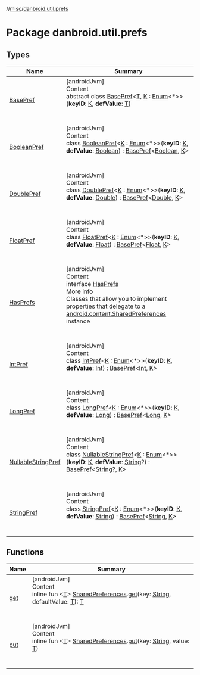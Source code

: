 //[misc](../index.md)/[danbroid.util.prefs](index.md)



# Package danbroid.util.prefs  


## Types  
  
|  Name|  Summary| 
|---|---|
| <a name="danbroid.util.prefs/BasePref///PointingToDeclaration/"></a>[BasePref](-base-pref/index.md)| <a name="danbroid.util.prefs/BasePref///PointingToDeclaration/"></a>[androidJvm]  <br>Content  <br>abstract class [BasePref](-base-pref/index.md)<[T](-base-pref/index.md), [K](-base-pref/index.md) : [Enum](https://kotlinlang.org/api/latest/jvm/stdlib/kotlin/-enum/index.html)<*>>(**keyID**: [K](-base-pref/index.md), **defValue**: [T](-base-pref/index.md))  <br><br><br>
| <a name="danbroid.util.prefs/BooleanPref///PointingToDeclaration/"></a>[BooleanPref](-boolean-pref/index.md)| <a name="danbroid.util.prefs/BooleanPref///PointingToDeclaration/"></a>[androidJvm]  <br>Content  <br>class [BooleanPref](-boolean-pref/index.md)<[K](-boolean-pref/index.md) : [Enum](https://kotlinlang.org/api/latest/jvm/stdlib/kotlin/-enum/index.html)<*>>(**keyID**: [K](-boolean-pref/index.md), **defValue**: [Boolean](https://kotlinlang.org/api/latest/jvm/stdlib/kotlin/-boolean/index.html)) : [BasePref](-base-pref/index.md)<[Boolean](https://kotlinlang.org/api/latest/jvm/stdlib/kotlin/-boolean/index.html), [K](-boolean-pref/index.md)>   <br><br><br>
| <a name="danbroid.util.prefs/DoublePref///PointingToDeclaration/"></a>[DoublePref](-double-pref/index.md)| <a name="danbroid.util.prefs/DoublePref///PointingToDeclaration/"></a>[androidJvm]  <br>Content  <br>class [DoublePref](-double-pref/index.md)<[K](-double-pref/index.md) : [Enum](https://kotlinlang.org/api/latest/jvm/stdlib/kotlin/-enum/index.html)<*>>(**keyID**: [K](-double-pref/index.md), **defValue**: [Double](https://kotlinlang.org/api/latest/jvm/stdlib/kotlin/-double/index.html)) : [BasePref](-base-pref/index.md)<[Double](https://kotlinlang.org/api/latest/jvm/stdlib/kotlin/-double/index.html), [K](-double-pref/index.md)>   <br><br><br>
| <a name="danbroid.util.prefs/FloatPref///PointingToDeclaration/"></a>[FloatPref](-float-pref/index.md)| <a name="danbroid.util.prefs/FloatPref///PointingToDeclaration/"></a>[androidJvm]  <br>Content  <br>class [FloatPref](-float-pref/index.md)<[K](-float-pref/index.md) : [Enum](https://kotlinlang.org/api/latest/jvm/stdlib/kotlin/-enum/index.html)<*>>(**keyID**: [K](-float-pref/index.md), **defValue**: [Float](https://kotlinlang.org/api/latest/jvm/stdlib/kotlin/-float/index.html)) : [BasePref](-base-pref/index.md)<[Float](https://kotlinlang.org/api/latest/jvm/stdlib/kotlin/-float/index.html), [K](-float-pref/index.md)>   <br><br><br>
| <a name="danbroid.util.prefs/HasPrefs///PointingToDeclaration/"></a>[HasPrefs](-has-prefs/index.md)| <a name="danbroid.util.prefs/HasPrefs///PointingToDeclaration/"></a>[androidJvm]  <br>Content  <br>interface [HasPrefs](-has-prefs/index.md)  <br>More info  <br>Classes that allow you to implement properties that delegate to a [android.content.SharedPreferences](https://developer.android.com/reference/kotlin/android/content/SharedPreferences.html) instance  <br><br><br>
| <a name="danbroid.util.prefs/IntPref///PointingToDeclaration/"></a>[IntPref](-int-pref/index.md)| <a name="danbroid.util.prefs/IntPref///PointingToDeclaration/"></a>[androidJvm]  <br>Content  <br>class [IntPref](-int-pref/index.md)<[K](-int-pref/index.md) : [Enum](https://kotlinlang.org/api/latest/jvm/stdlib/kotlin/-enum/index.html)<*>>(**keyID**: [K](-int-pref/index.md), **defValue**: [Int](https://kotlinlang.org/api/latest/jvm/stdlib/kotlin/-int/index.html)) : [BasePref](-base-pref/index.md)<[Int](https://kotlinlang.org/api/latest/jvm/stdlib/kotlin/-int/index.html), [K](-int-pref/index.md)>   <br><br><br>
| <a name="danbroid.util.prefs/LongPref///PointingToDeclaration/"></a>[LongPref](-long-pref/index.md)| <a name="danbroid.util.prefs/LongPref///PointingToDeclaration/"></a>[androidJvm]  <br>Content  <br>class [LongPref](-long-pref/index.md)<[K](-long-pref/index.md) : [Enum](https://kotlinlang.org/api/latest/jvm/stdlib/kotlin/-enum/index.html)<*>>(**keyID**: [K](-long-pref/index.md), **defValue**: [Long](https://kotlinlang.org/api/latest/jvm/stdlib/kotlin/-long/index.html)) : [BasePref](-base-pref/index.md)<[Long](https://kotlinlang.org/api/latest/jvm/stdlib/kotlin/-long/index.html), [K](-long-pref/index.md)>   <br><br><br>
| <a name="danbroid.util.prefs/NullableStringPref///PointingToDeclaration/"></a>[NullableStringPref](-nullable-string-pref/index.md)| <a name="danbroid.util.prefs/NullableStringPref///PointingToDeclaration/"></a>[androidJvm]  <br>Content  <br>class [NullableStringPref](-nullable-string-pref/index.md)<[K](-nullable-string-pref/index.md) : [Enum](https://kotlinlang.org/api/latest/jvm/stdlib/kotlin/-enum/index.html)<*>>(**keyID**: [K](-nullable-string-pref/index.md), **defValue**: [String](https://kotlinlang.org/api/latest/jvm/stdlib/kotlin/-string/index.html)?) : [BasePref](-base-pref/index.md)<[String](https://kotlinlang.org/api/latest/jvm/stdlib/kotlin/-string/index.html)?, [K](-nullable-string-pref/index.md)>   <br><br><br>
| <a name="danbroid.util.prefs/StringPref///PointingToDeclaration/"></a>[StringPref](-string-pref/index.md)| <a name="danbroid.util.prefs/StringPref///PointingToDeclaration/"></a>[androidJvm]  <br>Content  <br>class [StringPref](-string-pref/index.md)<[K](-string-pref/index.md) : [Enum](https://kotlinlang.org/api/latest/jvm/stdlib/kotlin/-enum/index.html)<*>>(**keyID**: [K](-string-pref/index.md), **defValue**: [String](https://kotlinlang.org/api/latest/jvm/stdlib/kotlin/-string/index.html)) : [BasePref](-base-pref/index.md)<[String](https://kotlinlang.org/api/latest/jvm/stdlib/kotlin/-string/index.html), [K](-string-pref/index.md)>   <br><br><br>


## Functions  
  
|  Name|  Summary| 
|---|---|
| <a name="danbroid.util.prefs//get/android.content.SharedPreferences#kotlin.String#TypeParam(bounds=[kotlin.Any?])/PointingToDeclaration/"></a>[get](get.md)| <a name="danbroid.util.prefs//get/android.content.SharedPreferences#kotlin.String#TypeParam(bounds=[kotlin.Any?])/PointingToDeclaration/"></a>[androidJvm]  <br>Content  <br>inline fun <[T](get.md)> [SharedPreferences](https://developer.android.com/reference/kotlin/android/content/SharedPreferences.html).[get](get.md)(key: [String](https://kotlinlang.org/api/latest/jvm/stdlib/kotlin/-string/index.html), defaultValue: [T](get.md)): [T](get.md)  <br><br><br>
| <a name="danbroid.util.prefs//put/android.content.SharedPreferences#kotlin.String#TypeParam(bounds=[kotlin.Any?])/PointingToDeclaration/"></a>[put](put.md)| <a name="danbroid.util.prefs//put/android.content.SharedPreferences#kotlin.String#TypeParam(bounds=[kotlin.Any?])/PointingToDeclaration/"></a>[androidJvm]  <br>Content  <br>inline fun <[T](put.md)> [SharedPreferences](https://developer.android.com/reference/kotlin/android/content/SharedPreferences.html).[put](put.md)(key: [String](https://kotlinlang.org/api/latest/jvm/stdlib/kotlin/-string/index.html), value: [T](put.md))  <br><br><br>

